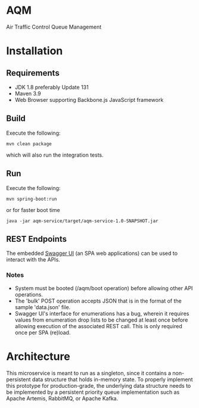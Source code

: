 # AQM
Air Traffic Control Queue Management

# Installation
## Requirements
* JDK 1.8 preferably Update 131
* Maven 3.9
* Web Browser supporting Backbone.js JavaScript framework

## Build
Execute the following:

    mvn clean package

which will also run the integration tests.

## Run
Execute the following:

    mvn spring-boot:run

or for faster boot time

    java -jar aqm-service/target/aqm-service-1.0-SNAPSHOT.jar
    
## REST Endpoints
The embedded [Swagger UI](http://localhost:8008/services/api-docs?url=http://localhost:8008/services/swagger.json) (an SPA web applications) can be used to interact with the APIs.

### Notes
* System must be booted (/aqm/boot operation) before allowing other API operations.
* The 'bulk' POST operation accepts JSON that is in the format of the sample 'data.json' file.
* Swagger UI's interface for enumerations has a bug, wherein it requires values from enumeration drop lists to be changed at least once before allowing 
execution of the associated REST call.  This is only required once per SPA (re)load.

# Architecture

This microservice is meant to run as a singleton, since it contains a non-persistent data structure that holds in-memory state.  To properly implement this
prototype for production-grade, the underlying data structure needs to be implemented by a persistent priority queue implementation such as Apache Artemis, RabbitMQ, or Apache Kafka.

